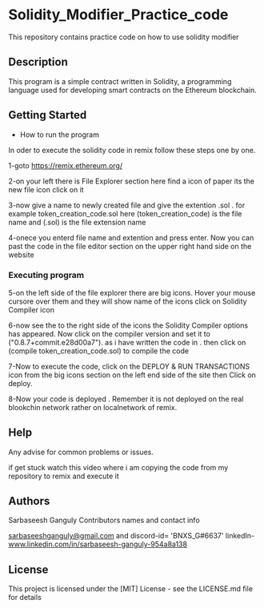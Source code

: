 # Solidity_Modifier_Practice_code
This repository contains practice code on how to use solidity modifier

## Description

This program is a simple contract written in Solidity, a programming language used for developing smart contracts on the Ethereum blockchain. 

## Getting Started

* How to run the program

In oder to execute the solidity code in remix follow these steps one by one.

1-goto https://remix.ethereum.org/

2-on your left there is File Explorer section here find a icon of paper its the new file icon click on it

3-now give a name to newly created file and give the extention .sol . for example token_creation_code.sol here (token_creation_code) is the file name and (.sol) is the file extension name

4-onece you enterd file name and extention and press enter. Now you can past the code in the file editor section on the upper right hand side on the website

### Executing program

5-on the left side of the file explorer there are big icons. Hover your mouse cursore over them and they will show name of the icons click on Solidity Compiler icon

6-now see the to the right side of the icons the Solidity Compiler options has appeared. Now click on the compiler version and set it to ("0.8.7+commit.e28d00a7"). as i have written the code in . then click on (compile token_creation_code.sol) to compile the code

7-Now to execute the code, click on the DEPLOY & RUN TRANSACTIONS icon from the big icons section on the left end side of the site then Click on deploy.

8-Now your code is deployed . Remember it is not deployed on the real blookchin network rather on localnetwork of remix.




## Help

Any advise for common problems or issues.

if get stuck watch this video where i am copying the code from my repository to remix and execute it


## Authors
Sarbaseesh Ganguly
Contributors names and contact info

sarbaseeshganguly@gmail.com and discord-id= 'BNXS_G#6637' linkedIn- www.linkedin.com/in/sarbaseesh-ganguly-954a8a138

## License

This project is licensed under the [MIT] License - see the LICENSE.md file for details

